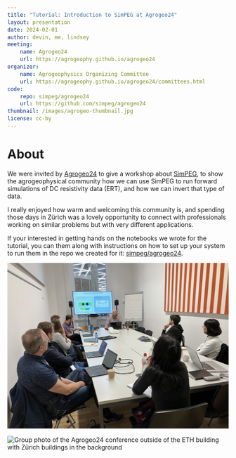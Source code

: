 ```yaml
---
title: "Tutorial: Introduction to SimPEG at Agrogeo24"
layout: presentation
date: 2024-02-01
author: devin, me, lindsey
meeting:
    name: Agrogeo24
    url: https://agrogeophy.github.io/agrogeo24
organizer:
    name: Agrogeophysics Organizing Committee
    url: https://agrogeophy.github.io/agrogeo24/committees.html
code:
    repo: simpeg/agrogeo24
    url: https://github.com/simpeg/agrogeo24
thumbnail: /images/agrogeo-thumbnail.jpg
license: cc-by
---
```


# About

We were invited by [Agrogeo24][agrogeo24] to give a workshop about
[SimPEG][simpeg], to show the agrogeophysical community how we can use SimPEG
to run forward simulations of DC resistivity data (ERT), and how we can invert
that type of data.

I really enjoyed how warm and welcoming this community is, and spending those
days in Zürich was a lovely opportunity to connect with professionals working
on similar problems but with very different applications.

If your interested in getting hands on the notebooks we wrote for the tutorial,
you can them along with instructions on how to set up your system to run them
in the repo we created for it:
[simpeg/agrogeo24](https://github.com/simpeg/agrogeo24).

![Picture of Devin going through the first slides of the tutorial](/images/agrogeo24-tutorial-photo.jpg)

![Group photo of the Agrogeo24 conference outside of the ETH building with
Zürich buildings in the background](/images/agrogeo24-group-photo.jpg)

[simpeg]: https://simpeg.xyz
[agrogeo24]: https://agrogeophy.github.io/agrogeo24
